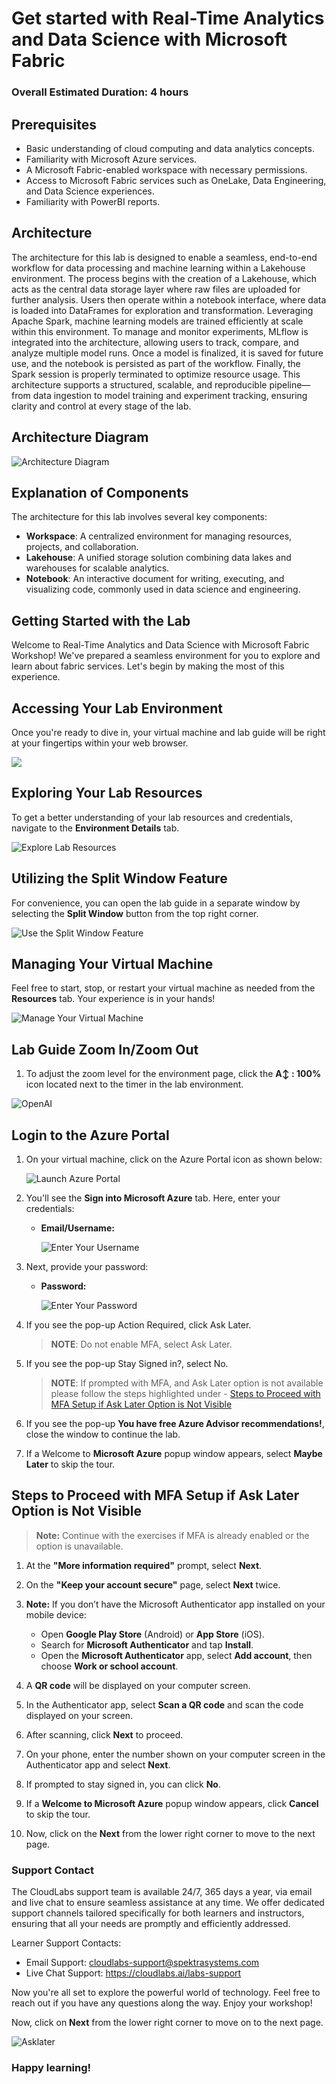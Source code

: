 # Get started with Real-Time Analytics and Data Science with Microsoft Fabric

### Overall Estimated Duration: 4 hours

## Prerequisites

- Basic understanding of cloud computing and data analytics concepts.  
- Familiarity with Microsoft Azure services.  
- A Microsoft Fabric-enabled workspace with necessary permissions.  
- Access to Microsoft Fabric services such as OneLake, Data Engineering, and Data Science experiences.  
- Familiarity with PowerBI reports.

## Architecture

The architecture for this lab is designed to enable a seamless, end-to-end workflow for data processing and machine learning within a Lakehouse environment. The process begins with the creation of a Lakehouse, which acts as the central data storage layer where raw files are uploaded for further analysis. Users then operate within a notebook interface, where data is loaded into DataFrames for exploration and transformation. Leveraging Apache Spark, machine learning models are trained efficiently at scale within this environment. To manage and monitor experiments, MLflow is integrated into the architecture, allowing users to track, compare, and analyze multiple model runs. Once a model is finalized, it is saved for future use, and the notebook is persisted as part of the workflow. Finally, the Spark session is properly terminated to optimize resource usage. This architecture supports a structured, scalable, and reproducible pipeline—from data ingestion to model training and experiment tracking, ensuring clarity and control at every stage of the lab.

## Architecture Diagram

![Architecture Diagram](./Images/archdia2.png)

## Explanation of Components

The architecture for this lab involves several key components:

- **Workspace**: A centralized environment for managing resources, projects, and collaboration.
- **Lakehouse**: A unified storage solution combining data lakes and warehouses for scalable analytics.
- **Notebook**: An interactive document for writing, executing, and visualizing code, commonly used in data science and engineering.

## Getting Started with the Lab

Welcome to Real-Time Analytics and Data Science with Microsoft Fabric Workshop! We've prepared a seamless environment for you to explore and learn about fabric services. Let's begin by making the most of this experience.

## Accessing Your Lab Environment

Once you're ready to dive in, your virtual machine and lab guide will be right at your fingertips within your web browser.
 
![](./Images/june-getting-started-1.png)
 
## Exploring Your Lab Resources
 
To get a better understanding of your lab resources and credentials, navigate to the **Environment Details** tab.
 
![Explore Lab Resources](./Images/june-getting-started-3.png)
 
## Utilizing the Split Window Feature
 
For convenience, you can open the lab guide in a separate window by selecting the **Split Window** button from the top right corner.
 
![Use the Split Window Feature](./Images/june-getting-started-2.png)
 
## Managing Your Virtual Machine
 
Feel free to start, stop, or restart your virtual machine as needed from the **Resources** tab. Your experience is in your hands!
 
![Manage Your Virtual Machine](./Images/june-getting-started-5.png)
 
## Lab Guide Zoom In/Zoom Out
 
1. To adjust the zoom level for the environment page, click the **A↕ : 100%** icon located next to the timer in the lab environment.

  ![OpenAI](./Images/june-getting-started-6upd.png)

## Login to the Azure Portal

1. On your virtual machine, click on the Azure Portal icon as shown below:
 
   ![Launch Azure Portal](./Images/sc900-image.png)
 
1. You'll see the **Sign into Microsoft Azure** tab. Here, enter your credentials:
 
   - **Email/Username:** <inject key="AzureAdUserEmail"></inject>
 
       ![Enter Your Username](./Images/sc900-image-1.png)
 
1. Next, provide your password:
 
   - **Password:** <inject key="AzureAdUserPassword"></inject>
 
       ![Enter Your Password](./Images/sc900-image-2.png)

1. If you see the pop-up Action Required, click Ask Later.
 
   > **NOTE**: Do not enable MFA, select Ask Later.

1. If you see the pop-up Stay Signed in?, select No.

   > **NOTE**: If prompted with MFA, and Ask Later option is not available please follow the steps highlighted under - [Steps to Proceed with MFA Setup if Ask Later Option is Not Visible](#steps-to-proceed-with-mfa-setup-if-ask-later-option-is-not-visible)

1. If you see the pop-up **You have free Azure Advisor recommendations!**, close the window to continue the lab.

1. If a Welcome to **Microsoft Azure** popup window appears, select **Maybe Later** to skip the tour.

## Steps to Proceed with MFA Setup if Ask Later Option is Not Visible

   > **Note:** Continue with the exercises if MFA is already enabled or the option is unavailable.

1. At the **"More information required"** prompt, select **Next**.

1. On the **"Keep your account secure"** page, select **Next** twice.

1. **Note:** If you don’t have the Microsoft Authenticator app installed on your mobile device:

   - Open **Google Play Store** (Android) or **App Store** (iOS).
   - Search for **Microsoft Authenticator** and tap **Install**.
   - Open the **Microsoft Authenticator** app, select **Add account**, then choose **Work or school account**.

1. A **QR code** will be displayed on your computer screen.

1. In the Authenticator app, select **Scan a QR code** and scan the code displayed on your screen.

1. After scanning, click **Next** to proceed.

1. On your phone, enter the number shown on your computer screen in the Authenticator app and select **Next**.
       
1. If prompted to stay signed in, you can click **No**.

1. If a **Welcome to Microsoft Azure** popup window appears, click **Cancel** to skip the tour.

1. Now, click on the **Next** from the lower right corner to move to the next page.
   
### Support Contact
The CloudLabs support team is available 24/7, 365 days a year, via email and live chat to ensure seamless assistance at any time. We offer dedicated support channels tailored specifically for both learners and instructors, ensuring that all your needs are promptly and efficiently addressed.
 
Learner Support Contacts:
 
- Email Support: cloudlabs-support@spektrasystems.com
- Live Chat Support: https://cloudlabs.ai/labs-support

Now you're all set to explore the powerful world of technology. Feel free to reach out if you have any questions along the way. Enjoy your workshop!

Now, click on **Next** from the lower right corner to move on to the next page.

  ![Asklater](./Images/next.png)
 
### Happy learning!
